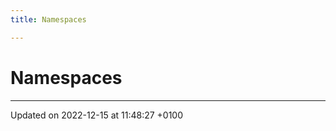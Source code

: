 ```yaml
---
title: Namespaces

---
```


# Namespaces







-------------------------------

Updated on 2022-12-15 at 11:48:27 +0100
